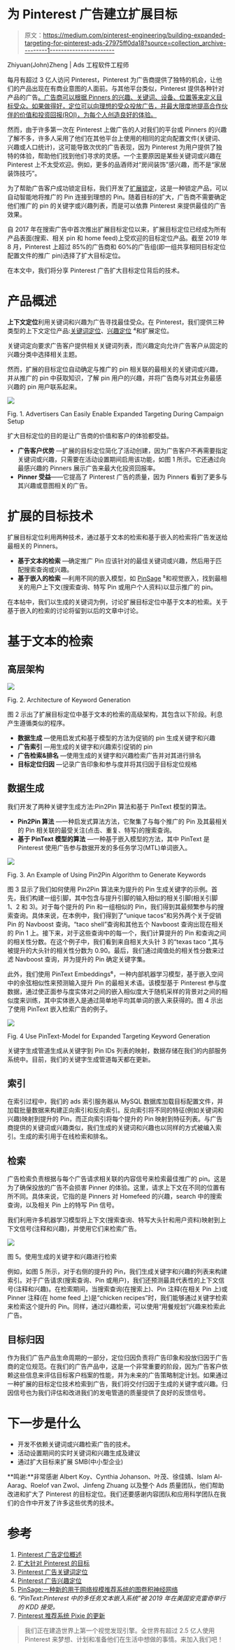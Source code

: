 # 为 Pinterest 广告建立扩展目标

> 原文：<https://medium.com/pinterest-engineering/building-expanded-targeting-for-pinterest-ads-27975ff0da18?source=collection_archive---------1----------------------->

Zhiyuan(John)Zheng | Ads 工程软件工程师

每月有超过 3 亿人访问 Pinterest，Pinterest 为广告商提供了独特的机会，让他们的产品出现在有商业意图的人面前。与其他平台类似，Pinterest 提供各种针对产品的广告[。广告商可以根据 Pinners 的兴趣、关键词、设备、位置等来定义目标受众。如果做得好，定位可以向理想的受众投放广告，并最大限度地提高合作伙伴的价值和投资回报(ROI)，为每个人创造良好的体验。](https://help.pinterest.com/en/business/article/targeting-overview)

然而，由于许多第一次在 Pinterest 上做广告的人对我们的平台或 Pinners 的兴趣了解不多，许多人采用了他们在其他平台上使用的相同的定向配置文件(关键词、兴趣或人口统计)，这可能导致次优的广告表现，因为 Pinterest 为用户提供了独特的体验，帮助他们找到他们寻求的灵感。一个主要原因是某些关键词或兴趣在 Pinterest 上不太受欢迎。例如，更多的品酒师对“房间装饰”感兴趣，而不是“家居装饰技巧”。

为了帮助广告客户成功锁定目标，我们开发了[扩展锁定](https://help.pinterest.com/en/business/article/expanded-targeting)，这是一种锁定产品，可以自动智能地将推广的 Pin 连接到理想的 Pin。随着目标的扩大，广告商不需要确定他们推广的 pin 的关键字或兴趣列表，而是可以依靠 Pinterest 来提供最佳的广告效果。

自 2017 年在搜索广告中首次推出扩展目标定位以来，扩展目标定位已经成为所有产品表面(搜索、相关 pin 和 home feed)上受欢迎的目标定位产品。截至 2019 年 8 月，Pinterest 上超过 85%的广告商和 60%的广告组(即一组共享相同目标定位配置文件的推广 pin)选择了扩大目标定位。

在本文中，我们将分享 Pinterest 广告扩大目标定位背后的技术。

# 产品概述

**上下文定位**利用关键词和兴趣为广告寻找最佳受众。在 Pinterest，我们提供三种类型的上下文定位产品:[关键词定位](https://help.pinterest.com/en/business/article/keyword-targeting)、[兴趣定位](https://help.pinterest.com/en/business/article/interest-targeting) ⁴和扩展定位。

关键词定向要求广告客户提供相关关键词列表，而兴趣定向允许广告客户从固定的兴趣分类中选择相关主题。

然而，扩展的目标定位自动确定与推广的 pin 相关联的最相关的关键词或兴趣，并从推广的 pin 中获取知识，了解 pin 用户的兴趣，并将广告商与对其业务最感兴趣的 pin 用户联系起来。

![](img/7227125a997988950fa6c60d78234fd9.png)

Fig. 1\. Advertisers Can Easily Enable Expanded Targeting During Campaign Setup

扩大目标定位的目的是让广告商的价值和客户的体验都受益。

*   **广告客户优势** —扩展的目标定位简化了活动创建，因为广告客户不再需要指定关键词或兴趣，只需要在活动设置期间启用该功能，如图 1 所示。它还通过向最感兴趣的 Pinners 展示广告来最大化投资回报率。
*   **Pinner 受益**——它提高了 Pinterest 广告的质量，因为 Pinners 看到了更多与其兴趣或意图相关的广告。

# 扩展的目标技术

扩展目标定位利用两种技术，通过基于文本的检索和基于嵌入的检索将广告发送给最相关的 Pinners。

*   **基于文本的检索** —确定推广 Pin 应该针对的最佳关键词或兴趣，然后用于匹配搜索查询或兴趣。
*   **基于嵌入的检索** —利用不同的嵌入模型，如 [PinSage](/pinterest-engineering/pinsage-a-new-graph-convolutional-neural-network-for-web-scale-recommender-systems-88795a107f48) ⁵和视觉嵌入，找到最相关的用户上下文(搜索查询、特写 Pin 或用户个人资料)以显示推广的 pin。

在本帖中，我们以生成的关键词为例，讨论扩展目标定位中基于文本的检索。关于基于嵌入的检索的讨论将留到以后的文章中讨论。

# 基于文本的检索

## 高层架构

![](img/0ba164a1e931456fed9765d4cf9769ec.png)

Fig. 2\. Architecture of Keyword Generation

图 2 示出了扩展目标定位中基于文本的检索的高级架构，其包含以下阶段。利息产生遵循类似的程序。

*   **数据生成** —使用启发式和基于模型的方法为促销的 pin 生成关键字和兴趣
*   **广告索引** —用生成的关键字和兴趣索引促销的 pin
*   **广告检索&排名** —使用生成的关键字和兴趣检索广告并对其进行排名
*   **目标定位归因** —记录广告印象和参与度并将其归因于目标定位规格

## 数据生成

我们开发了两种关键字生成方法:Pin2Pin 算法和基于 PinText 模型的算法。

*   **Pin2Pin 算法** —一种启发式算法方法，它聚集了与每个推广的 Pin 及其最相关的 Pin 相关联的最受关注(点击、重复、特写)的搜索查询。
*   **基于 PinText 模型的算法** —一种基于嵌入模型的方法，其中 PinText 是 Pinterest 使用广告参与数据开发的多任务学习(MTL)单词嵌入。

![](img/2525ed9633ed71de567f6c0692ff97cc.png)

Fig. 3\. An Example of Using Pin2Pin Algorithm to Generate Keywords

图 3 显示了我们如何使用 Pin2Pin 算法来为提升的 Pin 生成关键字的示例。首先，我们构建一组引脚，其中包含与提升引脚的输入相似的相关引脚(相关引脚 1、2 和 3)。对于每个提升的 Pin 和一组相似的 Pin，我们得到其最频繁参与的搜索查询。具体来说，在本例中，我们得到了“unique tacos”和另外两个关于促销 Pin 的 Navboost 查询。“taco shell”查询和其他五个 Navboost 查询出现在相关的 Pin 1 上。接下来，对于这些查询中的每一个，我们计算提升的 Pin 和查询之间的相关性分数。在这个例子中，我们看到来自相关大头针 3 的“texas taco ”,其与被提升的大头针的相关性分数为 0.90。最后，我们通过阈值处的相关性分数来过滤 Navboost 查询，并为提升的 Pin 确定关键字集。

此外，我们使用 PinText Embeddings⁶，一种内部机器学习模型，基于嵌入空间中的余弦相似性来预测输入提升 Pin 的最相关术语。该模型基于 Pinterest 参与度数据，通过使正面参与度实体对之间的嵌入相似度大于随机采样的背景对之间的相似度来训练，其中实体嵌入是通过简单地平均其单词的嵌入来获得的。图 4 示出了使用 PinText 嵌入检索广告的例子。

![](img/44e09bf98d79bcaf3521d132d14d915f.png)

Fig. 4 Use PinText-Model for Expanded Targeting Keyword Generation

关键字生成管道生成从关键字到 Pin IDs 列表的映射，数据存储在我们的内部服务系统中。目前，我们的关键字生成管道每天都在更新。

## 索引

在索引过程中，我们的 ads 索引服务器从 MySQL 数据库加载目标配置文件，并加载批量数据来构建正向索引和反向索引。反向索引将不同的特征(例如关键词和兴趣)映射到提升的 Pin，而正向索引将每个提升的 Pin 映射到特征列表。与广告商提供的关键词或兴趣类似，我们生成的关键词和兴趣也以同样的方式被编入索引。生成的索引用于在线检索和排名。

## 检索

广告检索负责根据与每个广告请求相关联的内容信号来检索最佳推广的 pin。这是为了确保投放的广告不会损害 Pinner 的体验。这里，请求上下文在不同的位置有所不同。具体来说，它指的是 Pinners 对 Homefeed 的兴趣，search 中的搜索查询，以及相关 Pin 上的特写 Pin 信号。

我们利用许多机器学习模型将上下文(搜索查询、特写大头针和用户资料)映射到上下文信号(注释和兴趣)，并使用它们来检索广告。

![](img/8d113b1e873185b1afc514110f29b51c.png)

图 5。使用生成的关键字和兴趣进行检索

例如，如图 5 所示，对于右侧的提升的 Pin，我们生成关键字和兴趣的列表来构建索引。对于广告请求(搜索查询、Pin 或用户)，我们还预测最具代表性的上下文信号(注释和兴趣)。在检索期间，当搜索查询(在搜索上)、Pin 注释(在相关 Pin 上)或 Pinner 注释(在 home feed 上)是“chicken recipes”时，我们能够通过关键字检索来检索这个提升的 Pin。同样，通过兴趣检索，可以使用“用餐规划”兴趣来检索此广告。

## 目标归因

作为我们广告产品生命周期的一部分，定位归因负责将广告印象和投放归因于广告商的定位规范。在我们的广告产品中，这是一个非常重要的阶段，因为广告客户依赖这些信息来评估目标客户档案的性能，并为未来的广告策略制定计划。如果通过一种扩展的目标定位技术检索到广告，我们将交付归因于生成的关键字或兴趣。归因信号也为我们评估和改进我们的发电管道的质量提供了良好的反馈信号。

# 下一步是什么

*   开发不依赖关键词或兴趣检索广告的技术。
*   活动设置期间的实时关键词和兴趣生成及建议
*   通过扩大目标来扩展 SMB(中小型企业)

**鸣谢:**非常感谢 Albert Koy、Cynthia Johanson、叶茂、徐佳婧、Islam Al-Aarag、Roelof van Zwol、Jinfeng Zhuang 以及整个 Ads 质量团队，他们帮助改进和扩大了 Pinterest 的目标定位。我们还要感谢内容团队和应用科学团队在我们的合作中开发了许多这些优秀的技术。

# 参考

1.  [Pinterest 广告定位概述](https://help.pinterest.com/en/business/article/targeting-overview)
2.  [扩大针对 Pinterest 的目标](https://help.pinterest.com/en/business/article/expanded-targeting)
3.  [Pinterest 广告关键词定位](https://help.pinterest.com/en/business/article/keyword-targeting)
4.  [Pinterest 广告兴趣定位](https://help.pinterest.com/en/business/article/interest-targeting)
5.  [PinSage:一种新的用于网络规模推荐系统的图卷积神经网络](/pinterest-engineering/pinsage-a-new-graph-convolutional-neural-network-for-web-scale-recommender-systems-88795a107f48)
6.  *“PinText:Pinterest 中的多任务文本嵌入系统”被 2019 年在美国安克雷奇举行的 KDD 接受。*
7.  [Pinterest 推荐系统 Pixie 的更新](/pinterest-engineering/an-update-on-pixie-pinterests-recommendation-system-6f273f737e1b)

> 我们正在建造世界上第一个视觉发现引擎。全世界有超过 2.5 亿人使用 Pinterest 来梦想、计划和准备他们在生活中想做的事情。来加入我们吧！